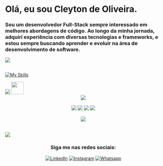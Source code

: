 
# Olá, eu sou Cleyton de Oliveira. 
    
### Sou um desenvolvedor Full-Stack sempre interessado em melhores abordagens de código. Ao longo da minha jornada, adquiri experiência com diversas tecnologias e frameworks, e estou sempre buscando aprender e evoluir na área de desenvolvimento de software.


<img src="https://user-images.githubusercontent.com/73097560/115834477-dbab4500-a447-11eb-908a-139a6edaec5c.gif">



 
<div style="display : inline_block"> <br>

[![My Skills](https://skillicons.dev/icons?i=java,spring,html,css,js,angular,ts,mysql,postgresql,mongo,bootstrap,docker,git,rabbitmq,linux)](https://skillicons.dev)
</div>

<img src="https://user-images.githubusercontent.com/73097560/115834477-dbab4500-a447-11eb-908a-139a6edaec5c.gif">


<img src="https://media.giphy.com/media/iY8CRBdQXODJSCERIr/giphy.gif" width="40">
<div align="center">
 <img src="https://github-profile-summary-cards.vercel.app/api/cards/profile-details?username=cleytonorocha&theme=tokyonight&card_width=500px" /> <br><br>
 <img src="https://github-profile-summary-cards.vercel.app/api/cards/stats?username=cleytonorocha&theme=tokyonight&rank_icon=defaut&include_all_commits=true" />
 <img src="https://github-profile-summary-cards.vercel.app/api/cards/repos-per-language?username=cleytonorocha&theme=tokyonight&show_icons=true&hide_border=true&border_radius=10" />
 <img src="https://github-profile-summary-cards.vercel.app/api/cards/productive-time?username=cleytonorocha&theme=tokyonight&utcOffset=-3" />
 <img src="https://github-profile-summary-cards.vercel.app/api/cards/most-commit-language?username=cleytonorocha&theme=tokyonight"/><br><br>
 <img src="https://github-profile-trophy.vercel.app/?username=cleytonorocha&theme=algolia&column=6&row=1"/>
</div>
<br><br>
<img src="https://user-images.githubusercontent.com/73097560/115834477-dbab4500-a447-11eb-908a-139a6edaec5c.gif"><br>

<div align="center">

### Siga me nas redes sociais:
[![LinkedIn](https://img.shields.io/badge/LinkedIn-0077B5?style=for-the-badge&logo=linkedin&logoColor=white)](https://www.linkedin.com/in/cleytonorocha/)
[![Instagram](https://img.shields.io/badge/Instagram-E4405F?style=for-the-badge&logo=instagram&logoColor=white)](https://www.instagram.com/cleyton_o_r)
[![Whatsapp](https://img.shields.io/badge/WhatsApp-25D366?style=for-the-badge&logo=whatsapp&logoColor=white)](https://api.whatsapp.com/send?phone=5531996709760)
</div><br><br>
